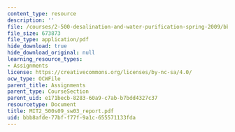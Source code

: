 ```yaml
---
content_type: resource
description: ''
file: /courses/2-500-desalination-and-water-purification-spring-2009/bbb8afde77bff77f9a1c655571133fda_MIT2_500s09_sw03_report.pdf
file_size: 673873
file_type: application/pdf
hide_download: true
hide_download_original: null
learning_resource_types:
- Assignments
license: https://creativecommons.org/licenses/by-nc-sa/4.0/
ocw_type: OCWFile
parent_title: Assignments
parent_type: CourseSection
parent_uid: e171becb-8283-60a9-c7ab-b7bdd4327c37
resourcetype: Document
title: MIT2_500s09_sw03_report.pdf
uid: bbb8afde-77bf-f77f-9a1c-655571133fda
---
```

